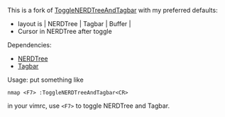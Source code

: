 This is a fork of [ToggleNERDTreeAndTagbar](https://github.com/wlemuel/ToggleNERDTreeAndTagbar) with my preferred defaults:
* layout is | NERDTree | Tagbar | Buffer |
* Cursor in NERDTree after toggle

Dependencies:
* [NERDTree](https://github.com/scrooloose/nerdtree)
* [Tagbar](https://github.com/majutsushi/tagbar)

Usage:
put something like
```vim
nmap <F7> :ToggleNERDTreeAndTagbar<CR>
```
in your vimrc, use `<F7>` to toggle NERDTree and Tagbar.
